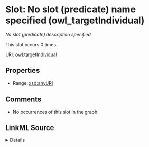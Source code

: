 

# Slot: No slot (predicate) name specified (owl_targetIndividual)


_No slot (predicate) description specified_






This slot occurs 0 times.


URI: [owl:targetIndividual](http://www.w3.org/2002/07/owl#targetIndividual)



<!-- no inheritance hierarchy -->








## Properties

* Range: [xsd:anyURI](http://www.w3.org/2001/XMLSchema#anyURI)





## Comments

* No occurrences of this slot in the graph.



## LinkML Source

<details>

```yaml
name: owl_targetIndividual
annotations:
  count:
    tag: count
    value: 0
description: No slot (predicate) description specified
title: No slot (predicate) name specified
comments:
- No occurrences of this slot in the graph.
from_schema: spatial-kg
rank: 1000
domain: owl_targetIndividual
slot_uri: owl:targetIndividual
alias: owl_targetIndividual
range: uri

```
</details>